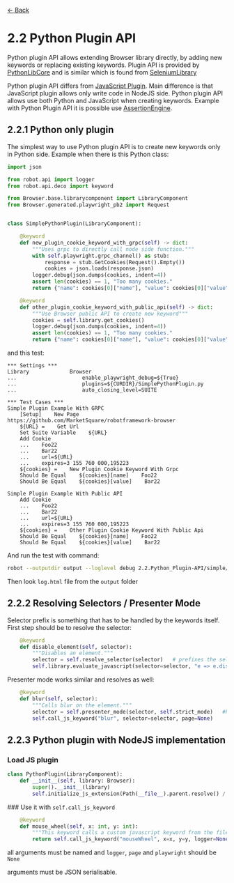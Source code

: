 [<- Back](/README.md)

# 2.2 Python Plugin API
Python plugin API allows extending Browser library directly, by adding new keywords or replacing existing
keywords. Plugin API is provided by [PythonLibCore](https://github.com/robotframework/PythonLibCore)
and is similar which is found from [SeleniumLibrary](https://github.com/robotframework/SeleniumLibrary)

Python plugin API differs from
[JavaScript Plugin](https://marketsquare.github.io/robotframework-browser/Browser.html#Extending%20Browser%20library%20with%20a%20JavaScript%20module).
Main difference is that JavaScript plugin allows only write code in NodeJS side. Python plugin API
allows use both Python and JavaScript when creating keywords. Example with Python Plugin API it is possible
use [AssertionEngine](https://github.com/MarketSquare/AssertionEngine).

## 2.2.1 Python only plugin
The simplest way to use Python plugin API is to create new keywords only in Python side. Example when there is this
Python class:
```python
import json

from robot.api import logger
from robot.api.deco import keyword

from Browser.base.librarycomponent import LibraryComponent
from Browser.generated.playwright_pb2 import Request


class SimplePythonPlugin(LibraryComponent):

    @keyword
    def new_plugin_cookie_keyword_with_grpc(self) -> dict:
        """Uses grpc to directly call node side function."""
        with self.playwright.grpc_channel() as stub:
            response = stub.GetCookies(Request().Empty())
            cookies = json.loads(response.json)
        logger.debug(json.dumps(cookies, indent=4))
        assert len(cookies) == 1, "Too many cookies."
        return {"name": cookies[0]["name"], "value": cookies[0]["value"]}

    @keyword
    def other_plugin_cookie_keyword_with_public_api(self) -> dict:
        """Use Browser public API to create new keyword"""
        cookies = self.library.get_cookies()
        logger.debug(json.dumps(cookies, indent=4))
        assert len(cookies) == 1, "Too many cookies."
        return {"name": cookies[0]["name"], "value": cookies[0]["value"]}

```

and this test:

```robotframework
*** Settings ***
Library             Browser
...                     enable_playwright_debug=${True}
...                     plugins=${CURDIR}/SimplePythonPlugin.py
...                     auto_closing_level=SUITE

*** Test Cases ***
Simple Plugin Example With GRPC
    [Setup]    New Page    https://github.com/MarketSquare/robotframework-browser
    ${URL} =    Get Url
    Set Suite Variable    ${URL}
    Add Cookie
    ...    Foo22
    ...    Bar22
    ...    url=${URL}
    ...    expires=3 155 760 000,195223
    ${cookies} =    New Plugin Cookie Keyword With Grpc
    Should Be Equal    ${cookies}[name]    Foo22
    Should Be Equal    ${cookies}[value]    Bar22

Simple Plugin Example With Public API
    Add Cookie
    ...    Foo22
    ...    Bar22
    ...    url=${URL}
    ...    expires=3 155 760 000,195223
    ${cookies} =    Other Plugin Cookie Keyword With Public Api
    Should Be Equal    ${cookies}[name]    Foo22
    Should Be Equal    ${cookies}[value]    Bar22

```
And run the test with command:
```bash
robot --outputdir output --loglevel debug 2.2.Python_Plugin-API/simple/
```

Then look `log.html` file from the `output` folder

## 2.2.2 Resolving Selectors / Presenter Mode

Selector prefix is something that has to be handled by the keywords itself.
First step should be to resolve the selector:

```python
    @keyword
    def disable_element(self, selector):
        """Disables an element."""
        selector = self.resolve_selector(selector)   # prefixes the selector with the set prefix
        self.library.evaluate_javascript(selector=selector, "e => e.disabled = true")
```

Presenter mode works similar and resolves as well:

```python
    @keyword
    def blur(self, selector):
        """Calls blur on the element."""
        selector = self.presenter_mode(selector, self.strict_mode)   #highlights the element and waits
        self.call_js_keyword("blur", selector=selector, page=None)
```

## 2.2.3 Python plugin with NodeJS implementation
###  Load JS plugin

```python
class PythonPlugin(LibraryComponent):
    def __init__(self, library: Browser):
        super().__init__(library)
        self.initialize_js_extension(Path(__file__).parent.resolve() / "JSPlugin.js")
```

### Use it with `self.call_js_keyword`

```python
    @keyword
    def mouse_wheel(self, x: int, y: int):
        """This keyword calls a custom javascript keyword from the file JSPlugin.js."""
        return self.call_js_keyword("mouseWheel", x=x, y=y, logger=None, page=None)
```
all arguments must be named and `logger`, `page` and `playwright` should be `None`

arguments must be JSON serialisable.